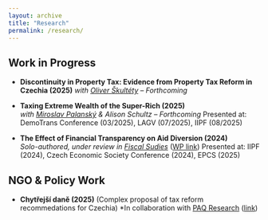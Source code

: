 ```yaml
---
layout: archive
title: "Research"
permalink: /research/
---
```


## Work in Progress
- **Discontinuity in Property Tax: Evidence from Property Tax Reform in Czechia (2025)**
  *with [Oliver Škultéty](https://ies.fsv.cuni.cz/en/contacts/institute-members/89209997) – Forthcoming* 

- **Taxing Extreme Wealth of the Super-Rich (2025)**  
  *with [Miroslav Palanský](https://miroslavpalansky.cz/) & Alison Schultz – Forthcoming*
  Presented at: DemoTrans Conference (03/2025), LAGV (07/2025), IIPF (08/2025)

- **The Effect of Financial Transparency on Aid Diversion (2024)**  
  *Solo-authored, under review in [Fiscal Sudies](https://onlinelibrary.wiley.com/journal/14755890)*   ([WP link](https://ideas.repec.org/p/fau/wpaper/wp2024_29.html))
  Presented at: IIPF (2024), Czech Economic Society Conference (2024), EPCS (2025)

## NGO & Policy Work
- **Chytřejší daně (2025)** (Complex proposal of tax reform recommedations for Czechia)
  *In collaboration with [PAQ Research](https://www.paqresearch.cz/) ([link](https://chytrejsidane.cz/))
